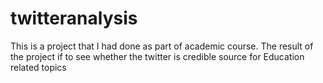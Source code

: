 # twitteranalysis
This is a project that I had done as part of academic course. The result of the project if to see whether the twitter is credible source for Education related topics

